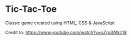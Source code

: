 # Tic-Tac-Toe

Classic game created using HTML, CSS &amp; JavaScript

Credit to: https://www.youtube.com/watch?v=oZrp3Atkz18
